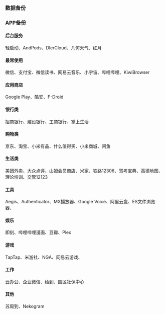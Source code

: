 ### 数据备份

### APP备份

#### 后台服务

轻启动、AndPods、DlerCloud、几何天气、红月

#### 最常使用

微信、支付宝、微信读书、网易云音乐、小宇宙、哔哩哔哩、KiwiBrowser

#### 应用商店

Google Play、酷安、F-Droid

#### 银行类

招商银行、建设银行、工商银行、掌上生活

#### 购物类

京东、淘宝、小米有品、什么值得买、小米商城、闲鱼

#### 生活类

美团外卖、大众点评、山姆会员商店、米家、铁路12306、驾考宝典、高德地图、理论培训、交管12123

#### 工具

Aegis、Authenticator、MX播放器、Google Voice、阿里云盘、ES文件浏览器、

#### 娱乐

即刻、哔哩哔哩漫画、豆瓣、Plex

#### 游戏

TapTap、米游社、NGA、网易云游戏、

#### 工作

云办公、企业微信、给到、园区社保中心

#### 其他

苏周到、Nekogram